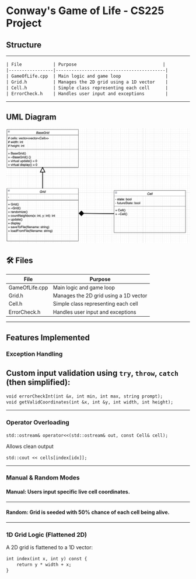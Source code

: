 # Conway's Game of Life - CS225 Project

## Structure
---
```
| File            | Purpose                                 |
|-----------------|------------------------------------------|
| GameOfLife.cpp  | Main logic and game loop                 |
| Grid.h          | Manages the 2D grid using a 1D vector    |
| Cell.h          | Simple class representing each cell      |
| ErrorCheck.h    | Handles user input and exceptions        |
```
---

## UML Diagram 
![UML Diagram](/Pretty/UMLProto1-2.png)



## 🛠️ Files

| File            | Purpose                                 |
|-----------------|------------------------------------------|
| GameOfLife.cpp  | Main logic and game loop                 |
| Grid.h          | Manages the 2D grid using a 1D vector    |
| Cell.h          | Simple class representing each cell      |
| ErrorCheck.h    | Handles user input and exceptions        |

---

## Features Implemented

###  Exception Handling

Custom input validation using `try`, `throw`, `catch` (then simplified):
---
```
void errorCheckInt(int &x, int min, int max, string prompt);
void getValidCoordinates(int &x, int &y, int width, int height);
```
---
### Operator Overloading
```
std::ostream& operator<<(std::ostream& out, const Cell& cell);
```
Allows clean output 
```
std::cout << cells[index[idx]];
```
---
### Manual & Random Modes
#### Manual: Users input specific live cell coordinates.
---
#### Random: Grid is seeded with 50% chance of each cell being alive.
---
### 1D Grid Logic (Flattened 2D)
A 2D grid is flattened to a 1D vector:
```
int index(int x, int y) const {
    return y * width + x;
}
```

